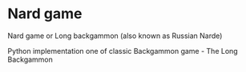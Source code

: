 Nard game
=========
Nard game or Long backgammon (also known as Russian Narde)

Python implementation one of classic Backgammon game - The Long Backgammon

 

